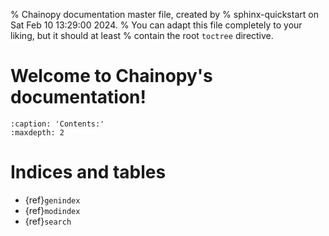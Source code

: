 % Chainopy documentation master file, created by
% sphinx-quickstart on Sat Feb 10 13:29:00 2024.
% You can adapt this file completely to your liking, but it should at least
% contain the root `toctree` directive.

# Welcome to Chainopy's documentation!

```{toctree}
:caption: 'Contents:'
:maxdepth: 2
```

# Indices and tables

- {ref}`genindex`
- {ref}`modindex`
- {ref}`search`
